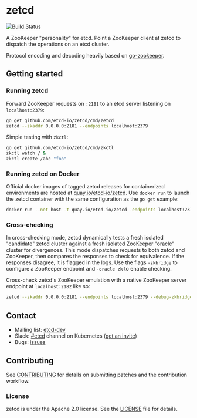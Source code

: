 # zetcd

[![Build Status](https://travis-ci.com/etcd-io/zetcd.svg?branch=master)](https://travis-ci.com/etcd-io/zetcd)

A ZooKeeper "personality" for etcd. Point a ZooKeeper client at zetcd to dispatch the operations on an etcd cluster.

Protocol encoding and decoding heavily based on [go-zookeeper](http://github.com/samuel/go-zookeeper/).

## Getting started

### Running zetcd

Forward ZooKeeper requests on `:2181` to an etcd server listening on `localhost:2379`:

```sh
go get github.com/etcd-io/zetcd/cmd/zetcd
zetcd --zkaddr 0.0.0.0:2181 --endpoints localhost:2379
```

Simple testing with `zkctl`:

```sh
go get github.com/etcd-io/zetcd/cmd/zkctl
zkctl watch / &
zkctl create /abc "foo"
```

### Running zetcd on Docker

Official docker images of tagged zetcd releases for containerized environments are hosted at [quay.io/etcd-io/zetcd](https://quay.io/etcd-io/zetcd). Use `docker run` to launch the zetcd container with the same configuration as the `go get` example:

```sh
docker run --net host -t quay.io/etcd-io/zetcd -endpoints localhost:2379
```

### Cross-checking

In cross-checking mode, zetcd dynamically tests a fresh isolated "candidate" zetcd cluster against a fresh isolated ZooKeeper "oracle" cluster for divergences. This mode dispatches requests to both zetcd and ZooKeeper, then compares the responses to check for equivalence. If the responses disagree, it is flagged in the logs. Use the flags `-zkbridge` to configure a ZooKeeper endpoint and `-oracle zk` to enable checking.

Cross-check zetcd's ZooKeeper emulation with a native ZooKeeper server endpoint at `localhost:2182` like so:

```sh
zetcd --zkaddr 0.0.0.0:2181 --endpoints localhost:2379 --debug-zkbridge localhost:2182  --debug-oracle zk --logtostderr -v 9
```

## Contact

- Mailing list: [etcd-dev](https://groups.google.com/g/etcd-dev)
- Slack: [#etcd](https://kubernetes.slack.com/messages/C3HD8ARJ5/details/) channel on Kubernetes ([get an invite](http://slack.kubernetes.io/))
- Bugs: [issues](https://github.com/etcd-io/zetcd/issues)

## Contributing

See [CONTRIBUTING](CONTRIBUTING.md) for details on submitting patches and the contribution workflow.

### License

zetcd is under the Apache 2.0 license. See the [LICENSE](LICENSE) file for details.
